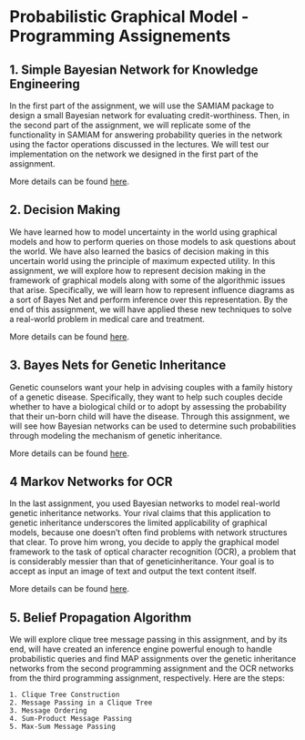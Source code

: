 # Probabilistic Graphical Model - Programming Assignements

## 1. Simple Bayesian Network for Knowledge Engineering
In the first part of the assignment, we will use the SAMIAM package to design a small Bayesian network for evaluating credit-worthiness. Then, in the second part of the assignment, we will replicate some of the functionality in SAMIAM for answering probability queries in the network using the factor operations discussed in the lectures. We will test our implementation on the network we designed in the first part of the assignment.

More details can be found [here](https://github.com/2wavetech/Probabilistic-Graphical-Model-I---Representations/blob/master/Decision-Making-Release/PA-Decision-Making.pdf).

## 2. Decision Making
We have learned how to model uncertainty in the world using graphical models and how to perform queries on those models to ask questions about the world. We have also learned the basics of decision making in this uncertain world using the principle of maximum expected utility. In this assignment, we will explore how to represent decision making in the framework of graphical models along with some of the algorithmic issues that arise. Specifically, we will learn how to represent influence diagrams as a sort of Bayes Net and perform inference over this representation. By the end of this assignment, we will have applied these new techniques to solve a real-world problem in medical care and treatment.

More details can be found [here](https://github.com/2wavetech/Probabilistic-Graphical-Model-I---Representations/blob/master/Decision-Making-Release/PA-Decision-Making.pdf).

## 3. Bayes Nets for Genetic Inheritance
Genetic counselors want your help in advising couples with a family history of a genetic disease. Specifically, they want to help such couples decide whether to have a biological child or to adopt by assessing the probability that their un-born child will have the disease. Through this assignment, we will see how Bayesian networks can be used to determine such probabilities through modeling the mechanism of genetic inheritance.

More details can be found [here](https://github.com/2wavetech/Probabilistic-Graphical-Model-I---Representations/blob/master/BNs-for-Genetic-Inheritance-Release/PA-BNs-for-Genetic-Inheritance.pdf).

## 4 Markov Networks for OCR
In the last assignment, you used Bayesian networks to model real-world genetic inheritance networks. Your rival claims that this application to genetic inheritance underscores the limited applicability of graphical models, because one doesn’t often find problems with network structures that clear. To prove him wrong, you decide to apply the graphical model framework to the task of
optical character recognition (OCR), a problem that is considerably messier than that of geneticinheritance. Your goal is to accept as input an image of text and output the text content itself.

More details can be found [here](https://github.com/2wavetech/Probabilistic-Graphical-Model-I---Representations/blob/master/PA-Markov-Networks-for-OCR-Release/PA-Markov-Networks-for-OCR.pdf).

## 5. Belief Propagation Algorithm

We will explore clique tree message passing in this assignment, and by its end, will have created an inference engine powerful enough to handle probabilistic queries and find MAP assignments over the genetic inheritance networks from the second programming assignment and the OCR networks from the third programming assignment, respectively. Here are the steps:

    1. Clique Tree Construction
    2. Message Passing in a Clique Tree
    3. Message Ordering
    4. Sum-Product Message Passing
    5. Max-Sum Message Passing
